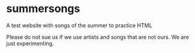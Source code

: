 # summersongs
A test website with songs of the summer to practice HTML

Please do not sue us if we use artists and songs that are not ours. We are just experimenting.
